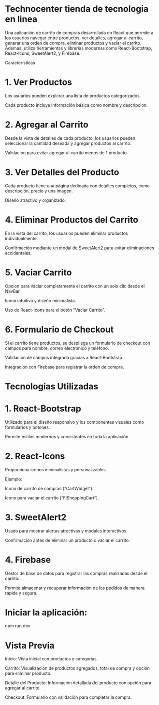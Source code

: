 

# Technocenter tienda de tecnologia en linea

Una aplicación de carrito de compras desarrollada en React que permite a los usuarios navegar entre productos, ver detalles, agregar al carrito, generar una orden de compra, eliminar productos y vaciar el carrito. Además, utiliza herramientas y librerías modernas como React-Bootstrap, React-Icons, SweetAlert2, y Firebase.

Características

# 1.  Ver Productos

Los usuarios pueden explorar una lista de productos categorizados.

Cada producto incluye información básica como nombre y descripcion.

# 2. Agregar al Carrito

Desde la vista de detalles de cada producto, los usuarios pueden seleccionar la cantidad deseada y agregar productos al carrito.

Validación para evitar agregar al carrito menos de 1 producto.

# 3. Ver Detalles del Producto

Cada producto tiene una página dedicada con detalles completos, como descripción, precio y una imagen.

Diseño atractivo y organizado.

# 4. Eliminar Productos del Carrito

En la vista del carrito, los usuarios pueden eliminar productos individualmente.

Confirmación mediante un modal de SweetAlert2 para evitar eliminaciones accidentales.

# 5. Vaciar Carrito

Opcion para vaciar completamente el carrito con un solo clic desde el NavBar.

Icono intuitivo y diseño minimalista.

Uso de React-Icons para el botón "Vaciar Carrito".

# 6. Formulario de Checkout

Si el carrito tiene productos, se despliega un formulario de checkout con campos para nombre, correo electrónico y teléfono.

Validación de campos integrada gracias a React-Bootstrap.

Integración con Firebase para registrar la orden de compra.

# Tecnologías Utilizadas

# 1. React-Bootstrap

Utilizado para el diseño responsivo y los componentes visuales como formularios y botones.

Permite estilos modernos y consistentes en toda la aplicación.

# 2. React-Icons

Proporciona íconos minimalistas y personalizables.

Ejemplo:

Ícono de carrito de compras (“CartWidget”).

Ícono para vaciar el carrito (“FiShoppingCart”).

# 3. SweetAlert2

Usado para mostrar alertas atractivas y modales interactivos.

Confirmación antes de eliminar un producto o vaciar el carrito.

# 4. Firebase

Gestor de base de datos para registrar las compras realizadas desde el carrito.

Permite almacenar y recuperar información de los pedidos de manera rápida y segura.

# Iniciar la aplicación:

npm run dev

# Vista Previa

Inicio:
Vista inicial con productos y categorías.

Carrito:
Visualización de productos agregados, total de compra y opción para eliminar producto.

Detalle del Producto:
Información detallada del producto con opción para agregar al carrito.

Checkout:
Formulario con validación para completar la compra.

